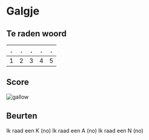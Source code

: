 # Galgje

## Te raden woord

|.|.|.|.|.|
|-|-|-|-|-|
|1|2|3|4|5|

## Score
![gallow](./images/4.png)

## Beurten 

Ik raad een K (no)
Ik raad een A (no)
Ik raad een N (no)